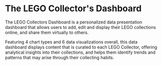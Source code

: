 # The LEGO Collector's Dashboard

The LEGO Collectors Dashboard is a personalized data presentation dashboard that allows users to add, edit and display their LEGO collections online, and share them virtually to others.

Featuring 4 chart types and 6 data visualizations overall, this data dashboard displays content that is curated to each LEGO Collector, offering analytical insights into their collections, and helps them identify trends and patterns that may arise through their collecting habits.
